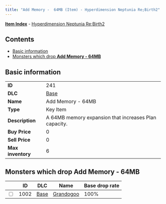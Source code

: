 ```yaml
---
title: "Add Memory -  64MB (Item) - Hyperdimension Neptunia Re;Birth2"
---
```


[**Item Index**](/neptunia/rb2/item/index.html) - [Hyperdimension Neptunia Re;Birth2](/neptunia/rb2)

## Contents

- [Basic information](#basic-information)
- [Monsters which drop **Add Memory -  64MB**](#monsters-which-drop-add-memory-64mb)

## Basic information

|   |   |
| -- | -- |
| **ID** | 241 |
| **DLC** | [Base](/neptunia/rb2/dlc/0-base.html) |
| **Name** | Add Memory -  64MB |
| **Type** | Key Item |
| **Description** | A 64MB memory expansion that increases Plan capacity. |
| **Buy Price** | 0 |
| **Sell Price** | 0 |
| **Max inventory** | 6 |

## Monsters which drop **Add Memory -  64MB**

|    | ID | DLC | Name | Base drop rate |
| -- | -- | --- | ---- | -------------- |
| <input type="checkbox" id="rb2-monster-0-1002" class="trackbox" /> | 1002 | [Base](/neptunia/rb2/dlc/0-base.html) | [Grandogoo](/neptunia/rb2/monster/0-1002-grandogoo.html) | 100% |